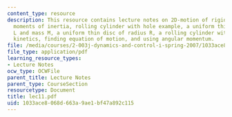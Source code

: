 ```yaml
---
content_type: resource
description: This resource contains lecture notes on 2D-motion of rigid bodies, finding
  moments of inertia, rolling cylinder with hole example, a uniform thin rod of length
  L and mass M, a uniform thin disc of radius R, a rolling cylinder with a hole, kinematics,
  kinetics, finding equation of motion, and using angular momentum.
file: /media/courses/2-003j-dynamics-and-control-i-spring-2007/1033ace8068d663a9ae1bf47a892c115_lec11.pdf
file_type: application/pdf
learning_resource_types:
- Lecture Notes
ocw_type: OCWFile
parent_title: Lecture Notes
parent_type: CourseSection
resourcetype: Document
title: lec11.pdf
uid: 1033ace8-068d-663a-9ae1-bf47a892c115
---
```

